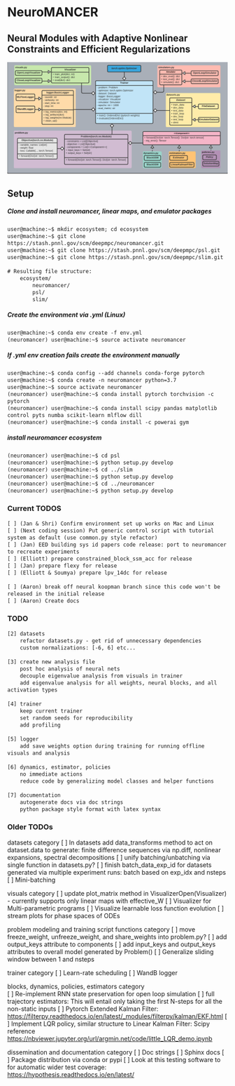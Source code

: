 # NeuroMANCER
## Neural Modules with Adaptive Nonlinear Constraints and 	Efficient Regularizations
![UML diagram](figs/class_diagram.png)

## Setup

##### Clone and install neuromancer, linear maps, and emulator packages
```console
user@machine:~$ mkdir ecosystem; cd ecosystem
user@machine:~$ git clone https://stash.pnnl.gov/scm/deepmpc/neuromancer.git
user@machine:~$ git clone https://stash.pnnl.gov/scm/deepmpc/psl.git
user@machine:~$ git clone https://stash.pnnl.gov/scm/deepmpc/slim.git

# Resulting file structure:
    ecosystem/
        neuromancer/
        psl/
        slim/
```

##### Create the environment via .yml (Linux)

```console
user@machine:~$ conda env create -f env.yml
(neuromancer) user@machine:~$ source activate neuromancer
```

##### If .yml env creation fails create the environment manually

```console
user@machine:~$ conda config --add channels conda-forge pytorch
user@machine:~$ conda create -n neuromancer python=3.7
user@machine:~$ source activate neuromancer
(neuromancer) user@machine:~$ conda install pytorch torchvision -c pytorch
(neuromancer) user@machine:~$ conda install scipy pandas matplotlib control pyts numba scikit-learn mlflow dill
(neuromancer) user@machine:~$ conda install -c powerai gym
```

##### install neuromancer ecosystem 

```console
(neuromancer) user@machine:~$ cd psl
(neuromancer) user@machine:~$ python setup.py develop
(neuromancer) user@machine:~$ cd ../slim
(neuromancer) user@machine:~$ python setup.py develop
(neuromancer) user@machine:~$ cd ../neuromancer
(neuromancer) user@machine:~$ python setup.py develop
```

### Current TODOS

    [ ] (Jan & Shri) Confirm environment set up works on Mac and Linux
    [ ] (Next coding session) Put generic control script with tutorial system as default (use common.py style refactor)
    [ ] (Jan) EED building sys id papers code release: port to neuromancer to recreate experiments
    [ ] (Elliott) prepare constrained_block_ssm_acc for release 
    [ ] (Jan) prepare flexy for release
    [ ] (Elliott & Soumya) prepare lpv_14dc for release

    [ ] (Aaron) break off neural koopman branch since this code won't be released in the initial release
    [ ] (Aaron) Create docs

### TODO
    
    [2] datasets
        refactor datasets.py - get rid of unnecessary dependencies
        custom normalizations: [-6, 6] etc...
    
    [3] create new analysis file
        post hoc analysis of neural nets
        decouple eigenvalue analysis from visuals in trainer
        add eigenvalue analysis for all weights, neural blocks, and all activation types     

    [4] trainer
        keep current trainer
        set random seeds for reproducibility
        add profiling
        
    [5] logger 
        add save weights option during training for running offline visuals and analysis
        
    [6] dynamics, estimator, policies
        no immediate actions
        reduce code by generalizing model classes and helper functions
    
    [7] documentation
        autogenerate docs via doc strings
        python package style format with latex syntax
    


### Older TODOs

datasets category
    [ ] In datasets add data_transforms method to act on dataset.data to generate: finite difference sequences via np.diff, nonlinear expansions, spectral decompositions
    [ ] unify batching/unbatching via single function in datasets.py?
    [ ] finish batch_data_exp_id for datasets generated via multiple experiment runs: batch based on exp_idx and nsteps
    [ ] Mini-batching

visuals category
    [ ] update plot_matrix method in VisualizerOpen(Visualizer) - currently supports only linear maps with effective_W
    [ ] Visualizer for Multi-parametric programs
    [ ] Visualize learnable loss function evolution
    [ ] stream plots for phase spaces of ODEs

problem modeling and training script functions category
    [ ] move freeze_weight, unfreeze_weight, and share_weights into problem.py?
    [ ] add output_keys attribute to components 
    [ ] add input_keys and output_keys attributes to overall model generated by Problem()
    [ ] Generalize sliding window between 1 and nsteps

trainer category
    [ ] Learn-rate scheduling
    [ ] WandB logger

blocks, dynamics, policies, estimators category    
    [ ] Re-implement RNN state preservation for open loop simulation
    [ ] full trajectory estimators: This will entail only taking the first N-steps for all the non-static inputs
    [ ] Pytorch Extended Kalman Filter: 
            https://filterpy.readthedocs.io/en/latest/_modules/filterpy/kalman/EKF.html
    [ ] Implement LQR policy, similar structure to Linear Kalman Filter: 
            Scipy reference https://nbviewer.jupyter.org/url/argmin.net/code/little_LQR_demo.ipynb
            
dissemination and documentation category
    [ ] Doc strings
    [ ] Sphinx docs
    [ ] Package distribution via conda or pypi
    [ ] Look at this testing software to for automatic wider test coverage: 
            https://hypothesis.readthedocs.io/en/latest/